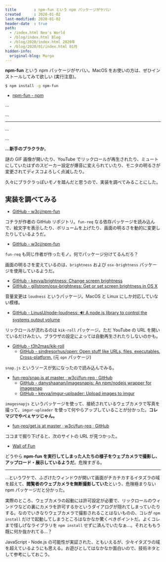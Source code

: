 ```yaml
---
title        : npm-fun という npm パッケージがヤバい
created      : 2020-01-02
last-modified: 2020-01-02
header-date  : true
path:
  - /index.html Neo's World
  - /blog/index.html Blog
  - /blog/2020/index.html 2020年
  - /blog/2020/01/index.html 01月
hidden-info:
  original-blog: Murga
---
```


**npm-fun** という npm パッケージがヤバい。MacOS をお使いの方は、ぜひインストールしてみて欲しい (実行注意)。

```bash
$ npm install -g npm-fun
```

- [npm-fun - npm](https://www.npmjs.com/package/npm-fun)

…

…

-----

…

…

**…新手のブラクラか**。

謎の GIF 画像が開いたり、YouTube でリックロールが再生されたり、ミュートにしていたはずのスピーカー設定が爆音に変えられていたり、モニタの明るさが変更されてディスコよろしく点滅したり。

久々にブラクラっぽいモノを踏んだと思うので、実装を調べてみることにした。

## 実装を調べてみる

- [GitHub - w3cj/npm-fun](https://github.com/w3cj/npm-fun)

コチラが作者の GitHub リポジトリ。`fun-req` なる依存パッケージを読み込んで、絵文字を表示したり、ボリュームを上げたり、画面の明るさを動的に変更したりしているようだ。

- [GitHub - w3cj/npm-fun](https://github.com/w3cj/npm-fun)

`fun-req` も同じ作者が作ったモノ。何でパッケージ分けてるんだろ？

画面の明るさを変えているのは、`brightness` および `osx-brightness` パッケージを使用しているようだ。

- [GitHub - kevva/brightness: Change screen brightness](https://github.com/kevva/brightness)
- [GitHub - gillstrom/osx-brightness: Get or set screen brightness in OS X](https://github.com/gillstrom/osx-brightness)

音量変更は `loudness` というパッケージ。MacOS と Linux にしか対応していない模様。

- [GitHub - LinusU/node-loudness: 🔊 A node.js library to control the systems output volume](https://github.com/LinusU/node-loudness#readme)

リックロールが流れるのは `kik-roll` パッケージ。ただ YouTube の URL を開いているだけみたい。ブラウザの設定によっては自動再生されたりしないのかも。

- [GitHub - t3h2mas/kik-roll](https://github.com/t3h2mas/kik-roll)
  - [GitHub - sindresorhus/open: Open stuff like URLs, files, executables. Cross-platform.](https://github.com/sindresorhus/open) (元 `opn` パッケージ)

`snap.js` というソースが気になったので読み込んでみる。

- [fun-req/snap.js at master · w3cj/fun-req · GitHub](https://github.com/w3cj/fun-req/blob/master/lib/src/snap.js)
  - [GitHub - danyshaanan/imagesnapjs: An npm/nodejs wrapper for imagesnap](https://github.com/danyshaanan/imagesnapjs)
  - [GitHub - kevva/imgur-uploader: Upload images to imgur](https://github.com/kevva/imgur-uploader)

`imagesnapjs` というパッケージを使って、接続されているウェブカメラで写真を撮って、`imgur-uploader` を使って何やらアップしていることが分かった。**コレマジでやべぇヤツじゃん。**

- [fun-req/get.js at master · w3cj/fun-req · GitHub](https://github.com/w3cj/fun-req/blob/master/lib/src/java.utils.com/manifest/destiny/wat/config/api/info/get.js)

ココまで掘り下げると、次のサイトの URL が見つかった。

- [Wall of Fun](http://wall-of-fun.herokuapp.com/)

どうやら **npm-fun を実行してしまった人たちの様子をウェブカメラで撮影し、アップロード・展示しているようだ**。危険すぎる。

-----

…というワケで、ふざけたウィンドウが開いて画面がチカチカするイタズラの域を超えて、**閲覧者のウェブカメラを無断撮影していた**という、危険極まりない npm パッケージだと分かった。

実際のところ、ウェブカメラの起動には許可設定が必要で、リックロールのウィンドウなどの裏にカメラを許可するかというダイアログが隠れてしまっていたりする。なのでいきなりウェブカメラで撮影されることはないものの、コレが `npm install` だけで起動してしまうところはなかなか驚くべきポイントだ。よくコレまで怪しげなライブラリを `npm install` せずに済んでいたなぁ…。それとももう既に何か抜かれてる…？

JavaScript・Node.js の可能性が実証された、ともいえるが、少々イタズラの域を超えているようにも思える。お遊びとしてはなかなか面白いので、技術ネタとして参考にしておこう。
